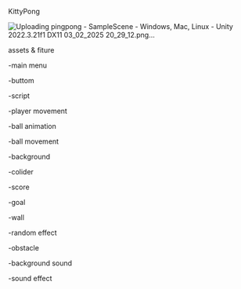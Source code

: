 KittyPong

![Uploading pingpong - SampleScene - Windows, Mac, Linux - Unity 2022.3.21f1 _DX11_ 03_02_2025 20_29_12.png…]()


assets & fiture

-main menu

-buttom

-script

-player movement

-ball animation

-ball movement

-background

-colider

-score

-goal

-wall

-random effect 

-obstacle

-background sound

-sound effect
